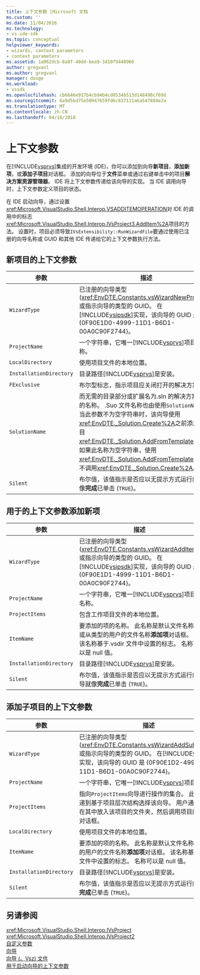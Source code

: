 ```yaml
---
title: 上下文参数 |Microsoft 文档
ms.custom: ''
ms.date: 11/04/2016
ms.technology:
- vs-ide-sdk
ms.topic: conceptual
helpviewer_keywords:
- wizards, context parameters
- context parameters
ms.assetid: 1a062dcb-8a8f-40dd-bea9-3d10f9448966
author: gregvanl
ms.author: gregvanl
manager: douge
ms.workload:
- vssdk
ms.openlocfilehash: cb6646e917b4cb94b4cd0534b513d148490cf69d
ms.sourcegitcommit: 6a9d5bd75e50947659fd6c837111a6a547884e2a
ms.translationtype: MT
ms.contentlocale: zh-CN
ms.lasthandoff: 04/16/2018
---
```

# <a name="context-parameters"></a>上下文参数
在[!INCLUDE[vsprvs](../../code-quality/includes/vsprvs_md.md)]集成的开发环境 (IDE)，你可以添加到向导**新项目**，**添加新项**，或**添加子项目**对话框。 添加的向导位于**文件**菜单或通过右键单击中的项目**解决方案资源管理器**。 IDE 将上下文参数传递给该向导的实现。 当 IDE 调用向导时，上下文参数定义项目的状态。  
  
 在 IDE 启动向导，通过设置<xref:Microsoft.VisualStudio.Shell.Interop.VSADDITEMOPERATION>对 IDE 的调用中的标志<xref:Microsoft.VisualStudio.Shell.Interop.IVsProject3.AddItem%2A>项目的方法。 设置时，项目必须导致`IVsExtensibility::RunWizardFile`要通过使用已注册的向导名称或 GUID 和其他 IDE 传递给它的上下文参数执行方法。  
  
## <a name="context-parameters-for-new-project"></a>新项目的上下文参数  
  
|参数|描述|  
|---------------|-----------------|  
|`WizardType`|已注册的向导类型 (<xref:EnvDTE.Constants.vsWizardNewProject>) 或指示向导的类型的 GUID。 在[!INCLUDE[vsipsdk](../../extensibility/includes/vsipsdk_md.md)]实现，该向导的 GUID 是 {0F90E1D0-4999-11D1-B6D1-00A0C90F2744}。|  
|`ProjectName`|一个字符串，它唯一[!INCLUDE[vsprvs](../../code-quality/includes/vsprvs_md.md)]项目名称。|  
|`LocalDirectory`|使用项目文件的本地位置。|  
|`InstallationDirectory`|目录路径[!INCLUDE[vsprvs](../../code-quality/includes/vsprvs_md.md)]是安装。|  
|`FExclusive`|布尔型标志，指示项目应关闭打开的解决方案。|  
|`SolutionName`|而无需的目录部分或扩展名为.sln 的解决方案文件的名称。 .Suo 文件名称也由使用`SolutionName`。 当此参数不为空字符串时，该向导使用<xref:EnvDTE._Solution.Create%2A>之前添加与项目<xref:EnvDTE._Solution.AddFromTemplate%2A>。 如果此名称为空字符串，使用<xref:EnvDTE._Solution.AddFromTemplate%2A>而不调用<xref:EnvDTE._Solution.Create%2A>。|  
|`Silent`|布尔值，该值指示是否应以无提示方式运行向导就像**完成**已单击 (`TRUE`)。|  
  
## <a name="context-parameters-for-add-new-item"></a>用于的上下文参数添加新项  
  
|参数|描述|  
|---------------|-----------------|  
|`WizardType`|已注册的向导类型 (<xref:EnvDTE.Constants.vsWizardAddItem>) 或指示向导的类型的 GUID。 在[!INCLUDE[vsipsdk](../../extensibility/includes/vsipsdk_md.md)]实现，该向导的 GUID 是 {0F90E1D1-4999-11D1-B6D1-00A0C90F2744}。|  
|`ProjectName`|一个字符串，它唯一[!INCLUDE[vsprvs](../../code-quality/includes/vsprvs_md.md)]项目名称。|  
|`ProjectItems`|包含工作项目文件的本地位置。|  
|`ItemName`|要添加的项的名称。 此名称是默认文件名称或从类型的用户的文件名称**添加项**对话框。 该名称基于.vsdir 文件中设置的标志。 名称可以是 null 值。|  
|`InstallationDirectory`|目录路径[!INCLUDE[vsprvs](../../code-quality/includes/vsprvs_md.md)]是安装。|  
|`Silent`|布尔值，该值指示是否应以无提示方式运行向导就像**完成**已单击 (`TRUE`)。|  
  
## <a name="context-parameters-for-add-sub-project"></a>添加子项目的上下文参数  
  
|参数|描述|  
|---------------|-----------------|  
|`WizardType`|已注册的向导类型 (<xref:EnvDTE.Constants.vsWizardAddSubProject>) 或指示向导的类型的 GUID。 在[!INCLUDE[vsipsdk](../../extensibility/includes/vsipsdk_md.md)]实现，该向导的 GUID 是 {0F90E1D2-4999-11D1-B6D1-00A0C90F2744}。|  
|`ProjectName`|一个字符串，它唯一[!INCLUDE[vsprvs](../../code-quality/includes/vsprvs_md.md)]项目名称。|  
|`ProjectItems`|指向`ProjectItems`向导进行操作的集合。 此指针传递到基于项目层次结构选择该向导。 用户通常会选择在其中放入该项目的文件夹，然后调用项目的**添加项**对话框。|  
|`LocalDirectory`|使用项目文件的本地位置。|  
|`ItemName`|要添加的项的名称。 此名称是默认文件名称或从类型的用户的文件名称**添加项**对话框。 该名称基于.vsdir 文件中设置的标志。 名称可以是 null 值。|  
|`InstallationDirectory`|目录路径[!INCLUDE[vsprvs](../../code-quality/includes/vsprvs_md.md)]是安装。|  
|`Silent`|布尔值，该值指示是否应以无提示方式运行向导就像**完成**已单击 (`TRUE`)。|  
  
## <a name="see-also"></a>另请参阅  
 <xref:Microsoft.VisualStudio.Shell.Interop.IVsProject>   
 <xref:Microsoft.VisualStudio.Shell.Interop.IVsProject2>   
 [自定义参数](../../extensibility/internals/custom-parameters.md)   
 [向导](../../extensibility/internals/wizards.md)   
 [向导 (。Vsz) 文件](../../extensibility/internals/wizard-dot-vsz-file.md)   
 [用于启动向导的上下文参数](http://msdn.microsoft.com/Library/051a10f4-9e45-4604-b344-123044f33a24)